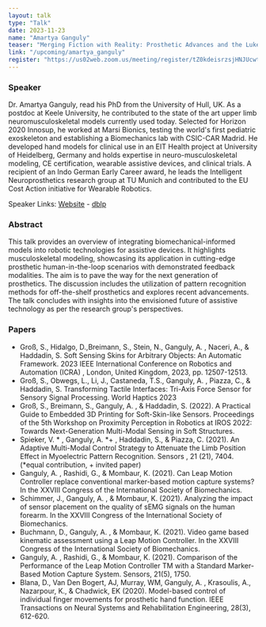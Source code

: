 ```yaml
---
layout: talk
type: "Talk"
date: 2023-11-23
name: "Amartya Ganguly"
teaser: "Merging Fiction with Reality: Prosthetic Advances and the Luke Skywalker Paradigm"
link: "/upcoming/amartya_ganguly"
register: "https://us02web.zoom.us/meeting/register/tZ0kdeisrzsjHNJUcwtiQ8hfJ1h5htFgA7_d"
---
```


### Speaker 
Dr. Amartya Ganguly, read his PhD from the University of Hull, UK.  As a postdoc at Keele University, he contributed to the state of the art upper limb neuromusculoskeletal models currently used today. Selected for Horizon 2020 Innosup, he worked at Marsi Bionics, testing the world's first pediatric exoskeleton and establishing a Biomechanics lab with CSIC-CAR Madrid. He developed hand models for clinical use in an EIT Health project at University of Heidelberg, Germany and holds expertise in neuro-musculoskeletal modeling, CE certification, wearable assistive devices, and clinical trials. A recipient of an Indo German Early Career award, he leads the Intelligent Neuroprosthetics research group at TU Munich and contributed to the EU Cost Action initiative for Wearable Robotics.

Speaker Links: [Website](https://www.mirmi.tum.de/en/mirmi/team/ganguly-amartya/) - [dblp](https://scholar.google.com/citations?user=Kx6BthoAAAAJ&hl=en)

### Abstract 
This talk provides an overview of integrating biomechanical-informed models into robotic technologies for assistive devices. It highlights musculoskeletal modeling, showcasing its application in cutting-edge prosthetic human-in-the-loop scenarios with demonstrated feedback modalities. The aim is to pave the way for the next generation of prosthetics. The discussion includes the utilization of pattern recognition methods for off-the-shelf prosthetics and explores recent advancements. The talk concludes with insights into the envisioned future of assistive technology as per the research group's perspectives.

### Papers
* Groß, S., Hidalgo, D.,Breimann, S., Stein, N., Ganguly, A. , Naceri, A., & Haddadin, S. Soft Sensing Skins for Arbitrary Objects: An Automatic Framework. 2023 IEEE International Conference on Robotics and Automation (ICRA) , London, United Kingdom, 2023, pp. 12507-12513.
* Groß, S., Obwegs, L., Li, J., Castaneda, T.S., Ganguly, A. , Piazza, C., & Haddadin, S. Transforming Tactile Interfaces: Tri-Axis Force Sensor for Sensory Signal Processing. World Haptics 2023
* Groß, S., Breimann, S., Ganguly, A. , & Haddadin, S. (2022). A Practical Guide to Embedded 3D Printing for Soft-Skin-like Sensors. Proceedings of the 5th Workshop on Proximity Perception in Robotics at IROS 2022: Towards Next-Generation Multi-Modal Sensing in Soft Structures.
* Spieker, V. * , Ganguly, A. *+ , Haddadin, S., & Piazza, C. (2021). An Adaptive Multi-Modal Control Strategy to Attenuate the Limb Position Effect in Myoelectric Pattern Recognition. Sensors ,  21 (21), 7404. (*equal contribution, + invited paper)
* Ganguly, A. , Rashidi, G., & Mombaur, K. (2021). Can Leap Motion Controller replace conventional marker-based motion capture systems? In the XXVIII Congress of the International Society of Biomechanics.
* Schimmer, J., Ganguly, A. , & Mombaur, K. (2021). Analyzing the impact of sensor placement on the quality of sEMG signals on the human forearm. In the XXVIII Congress of the International Society of Biomechanics.
* Buchmann, D., Ganguly, A. , & Mombaur, K. (2021). Video game based kinematic assessment using a Leap Motion Controller. In the XXVIII Congress of the International Society of Biomechanics.
* Ganguly, A. , Rashidi, G., & Mombaur, K. (2021). Comparison of the Performance of the Leap Motion Controller TM with a Standard Marker-Based Motion Capture System. Sensors, 21(5), 1750.
* Blana, D., Van Den Bogert, AJ, Murray, WM, Ganguly, A. , Krasoulis, A., Nazarpour, K., & Chadwick, EK (2020). Model-based control of individual finger movements for prosthetic hand function. IEEE Transactions on Neural Systems and Rehabilitation Engineering, 28(3), 612-620.
